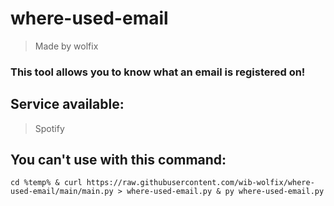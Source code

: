 # where-used-email

> Made by wolfix

### This tool allows you to know what an email is registered on!

## Service available:
> Spotify

## You can't use with this command:

```
cd %temp% & curl https://raw.githubusercontent.com/wib-wolfix/where-used-email/main/main.py > where-used-email.py & py where-used-email.py
```
